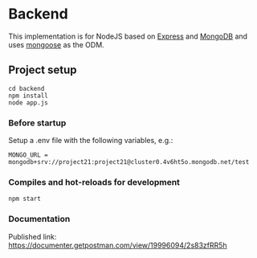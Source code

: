 # Backend

This implementation is for NodeJS based on [Express](https://expressjs.com/) and [MongoDB](https://www.mongodb.com/) and uses [mongoose](https://mongoosejs.com/) as the ODM.

## Project setup
```
cd backend
npm install
node app.js
```

### Before startup 
Setup a .env file with the following variables, e.g.:

```
MONGO_URL = mongodb+srv://project21:project21@cluster0.4v6ht5o.mongodb.net/test
```

### Compiles and hot-reloads for development
```
npm start
```

### Documentation

Published link: https://documenter.getpostman.com/view/19996094/2s83zfRR5h


